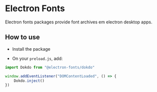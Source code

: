 # Electron Fonts

Electron fonts packages provide font archives em electron desktop apps.

## How to use

* Install the package

* On your `preload.js`, add:

```ts
import Dokdo from "@electron-fonts/dokdo"

window.addEventListener("DOMContentLoaded", () => {
    Dokdo.inject()
})
```
